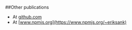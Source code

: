 ##Other publications

* At [github.com](https://github.com/eriksank)
* At [www.npmjs.org](https://www.npmjs.org/~eriksank)

